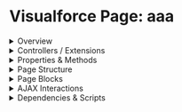 # Visualforce Page: aaa

<details>
<summary>Overview</summary>

## Visualforce Page Overview: aaa

The Visualforce page named 'aaa' displays a list of contacts associated with a specific account. Users can hover over a contact's name to view more details about that contact dynamically.

### Purpose of the Page
The main business function of this page is to provide a user-friendly interface for Salesforce users to easily access and view information about contacts linked to an account.



### Metadata
- **API Version**: 54
- **Label**: afterRenderHook

</details>

<details>
<summary>Controllers / Extensions</summary>

## Key Controllers / Extensions Used
- **Standard Controller**: Account
- **Custom Controller**: None
- **Extensions**: 
  None

</details>

<details>
<summary>Properties & Methods</summary>

## Properties
No public properties found in associated Apex controllers/extensions.

## Methods
No public methods found in associated Apex controllers/extensions.

</details>

<details>
<summary>Page Structure</summary>

### Forms
- Contains 1 `apex:form` component(s)

### Inputs
- No input bindings (`apex:inputField`, `apex:inputText`, etc.) detected

### Buttons
- No button actions (`apex:commandButton`, `apex:button`, `apex:commandLink`) detected

</details>

<details>
<summary>Page Blocks</summary>
## Page Blocks on the Page
No `apex:pageBlock` components detected.
</details>

<details>
<summary>AJAX Interactions</summary>

The page includes `apex:actionSupport` components:
- **Event**: `onmouseover`
  
  
  - **Status**: `detailStatus`

### Output Panels
- **ID**: `detail`
  - **Layout**: block (default)
  - **Content Preview**: "No content detected within the panel."

</details>

<details>
<summary>Dependencies & Scripts</summary>

### Objects
- `Account`
- `User`
- `CurrentPage`
- `Contact`

### Fields
- `$User.FirstName`
- `account.name`
- `account.Contacts`
- `contact.id`
- `contact.Name`
- `$CurrentPage.parameters.cid`

### Custom Components
- No custom components detected

### Scripts
- No script tags detected

</details>